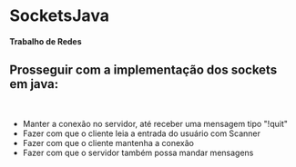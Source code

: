 # SocketsJava
<h4>Trabalho de Redes</h4>


<h2> Prosseguir com a implementação dos sockets em java:</h2><br>

- Manter a conexão no servidor, até receber uma mensagem tipo "!quit"<br>
- Fazer com que o cliente leia a entrada do usuário com Scanner<br>
- Fazer com que o cliente mantenha a conexão<br>
- Fazer com que o servidor também possa mandar mensagens<br>
